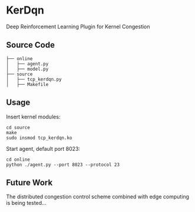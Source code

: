 # KerDqn

Deep Reinforcement Learning Plugin for Kernel Congestion

## Source Code

```
├── online
│   ├── agent.py
│   ├── model.py
├── source
│   ├── tcp_kerdqn.py
│   ├── Makefile
```

## Usage

Insert kernel modules:

```shell
cd source
make
sudo insmod tcp_kerdqn.ko
```

Start agent, default port 8023:

```shell
cd online
python ./agent.py --port 8023 --protocol 23
```

## Future Work

The distributed congestion control scheme combined with edge computing is being tested...
